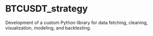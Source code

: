 # BTCUSDT_strategy
Development of a custom Python library for data fetching, cleaning, visualization, modeling, and backtesting.
